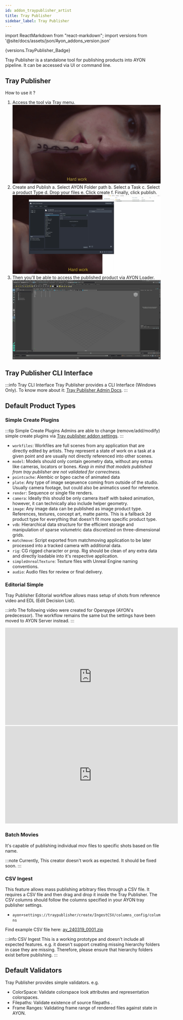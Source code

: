 ```yaml
---
id: addon_traypublisher_artist
title: Tray Publisher
sidebar_label: Tray Publisher
---
```


import ReactMarkdown from "react-markdown";
import versions from '@site/docs/assets/json/Ayon_addons_version.json'

<ReactMarkdown>
{versions.TrayPublisher_Badge}
</ReactMarkdown>

Tray Publisher is a standalone tool for publishing products into AYON pipeline.
It can be accessed via UI or command line.


## Tray Publisher
How to use it ? 
1. Access the tool via Tray menu.
![](assets/traypublisher/artist/open_publisher.gif)
2. Create and Publish 
   a. Select AYON Folder path
   b. Select a Task
   c. Select a product Type
   d. Drop your files
   e. Click create
   f. Finally, click publish.
![](assets/traypublisher/artist/publish_a_product.gif)
3. Then you'll be able to access the published product via AYON Loader.
![](assets/traypublisher/artist/check_in_loader.gif)

## Tray Publisher CLI Interface

:::info Tray CLI Interface
Tray Publisher provides a CLI Interface (Windows Only).
To know more about it: [Tray Publisher Admin Docs](https://ayon.ynput.io/docs/addon_traypublisher_admin#cli-interface).
:::

## Default Product Types
### Simple Create Plugins

:::tip Simple Create Plugins
Admins are able to change (remove/add/modify) simple create plugins via [Tray publisher addon settings](https://ayon.ynput.io/docs/addon_traypublisher_admin#creator-plugins).
:::

- `workfiles`: Workfiles are full scenes from any application that are directly edited by artists. They represent a state of work on a task at a given point and are usually not directly referenced into other scenes.
- `model`: Models should only contain geometry data, without any extras like cameras, locators or bones. *Keep in mind that models published from tray publisher are not validated for correctness.* 
- `pointcache`: Alembic or bgeo cache of animated data
- `plate`: Any type of image seqeuence coming from outside of the studio. Usually camera footage, but could also be animatics used for reference.
- `render`: Sequence or single file renders.
- `camera`: Ideally this should be only camera itself with baked animation, however, it can technically also include helper geometry.
- `image`: Any image data can be published as image product type. References, textures, concept art, matte paints. This is a fallback 2d product type for everything that doesn't fit more specific product type.
- `vdb`: Hierarchical data structure for the efficient storage and manipulation of sparse volumetric data discretized on three-dimensional grids.
- `matchmove`: Script exported from matchmoving application to be later processed into a tracked camera with additional data.
- `rig`: CG rigged character or prop. Rig should be clean of any extra data and directly loadable into it's respective application.	
- `simpleUnrealTexture`: Texture files with Unreal Engine naming conventions.
- `audio`: Audio files for review or final delivery.


### Editorial Simple

Tray Publisher Editorial workflow allows mass setup of shots from reference video and EDL (Edit Decision List).

:::info
The following video were created for Openpype (AYON's predecessor).
The workflow remains the same but the settings have been moved to AYON Server instead.
:::

<iframe width="560" height="315" src="https://www.youtube.com/embed/yGfWAI44hGw?si=4LfZnNzbSh8pF8wZ" title="YouTube video player" frameborder="0" allow="accelerometer; autoplay; clipboard-write; encrypted-media; gyroscope; picture-in-picture; web-share" referrerpolicy="strict-origin-when-cross-origin" allowfullscreen></iframe>

<iframe width="560" height="315" src="https://www.youtube.com/embed/oSDskPRINHU?si=21H2ZOsrwgXoKKyU" title="YouTube video player" frameborder="0" allow="accelerometer; autoplay; clipboard-write; encrypted-media; gyroscope; picture-in-picture; web-share" referrerpolicy="strict-origin-when-cross-origin" allowfullscreen></iframe>

### Batch Movies

It's capable of publishing individual mov files to specific shots based on file name.
<!-- TODO: Add File name pattern once the creator is fixed. 
For context, the Batch mov creator doesn't work. -->

:::note
Currently, This creator doesn't work as expected.
It should be fixed soon.
:::


### CSV Ingest 
This feature allows mass publishing arbitrary files through a CSV file.
It requires a CSV file and then drag and drop it inside the Tray Publisher.
The CSV columns should follow the columns specified in your AYON tray publisher settings.
- `ayon+settings://traypublisher/create/IngestCSV/columns_config/columns`


Find example CSV file here: [ay_240319_0001.zip](https://github.com/ynput/ayon-core/files/14651928/ay_240319_0001.zip)

:::info CSV Ingest
This is a working prototype and doesn't include all expected features.
e.g. it doesn't support creating missing hierarchy folders in case they are missing.
Therefore, please ensure that hierarchy folders exist before publishing.
:::


## Default Validators
Tray Publisher provides simple validators. 
e.g.
- ColorSpace: Validate colorspace look attributes and representation colorspaces.
- Filepaths: Validate existence of source filepaths .
- Frame Ranges: Validating frame range of rendered files against state in AYON.